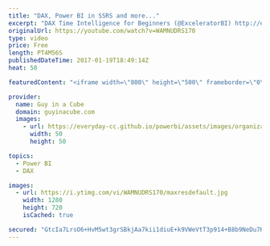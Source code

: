 ```yaml
---
title: "DAX, Power BI in SSRS and more..."
excerpt: "DAX Time Intelligence for Beginners (@ExceleratorBI) http://exceleratorbi.com.au/dax-time-intelligence-beginners/  Defining the Components of a Modern Data Warehouse (@sqlchick) http://www.sqlchick.com/entries/2017/1/9/defining-the-components-of-a-modern-data-warehouse-a-glossary  Publish Power BI Reports"
originalUrl: https://youtube.com/watch?v=WAMNUDRS170
type: video
price: Free
length: PT4M56S
publishedDateTime: 2017-01-19T18:49:14Z
heat: 50

featuredContent: "<iframe width=\"800\" height=\"500\" frameborder=\"0\" src=\"https://www.youtube.com/embed/WAMNUDRS170\" allow=\"accelerometer; autoplay; encrypted-media; gyroscope; picture-in-picture\" allowfullscreen></iframe>"

provider:
  name: Guy in a Cube
  domain: guyinacube.com
  images:
    - url: https://everyday-cc.github.io/powerbi/assets/images/organizations/guyinacube.com-50x50.jpg
      width: 50
      height: 50

topics:
  - Power BI
  - DAX

images:
  - url: https://i.ytimg.com/vi/WAMNUDRS170/maxresdefault.jpg
    width: 1280
    height: 720
    isCached: true

secured: "GtcIa7LrsO6+HvM5wt3grSBkjAa7kii1diuE+k9VWeVtT3p914+B8b9NeDu7KpUyMDFxamFzuyBS3Q0hkKZORcx1ymYOJEEUIeqciPlqspLxj9wzKHY6n5BJJt4mRD2aml8sAvxCTpstQLjMn8tvHBNJNXEiZttcEjt+XtE4Dp4IEx5pqYRFT9PnVNOglZs6jLQ+rk4IidIynMS/GIWd6FX+bbQiWo9TW882OPhqBPvz/TlBpRpYYIinZa04jknqMTMtsx0dBPYRoNQPOXdXR5EmM1aPa0nNKW4/BLyokMAUpeBzo1VX/PQiEfqT0Np9c+pE6f5S6QtgmKIGiO7m308Zv26HgiMT921uN9xF6CBtH3ZnSCkvCdW33tFIPx5Q1VlUELl72Tzy3fII6BUW6W1ol54NY0pRj6VUDtUsVLQ=;DefSihEFBtdsh6H4AoRehw=="
---
```


